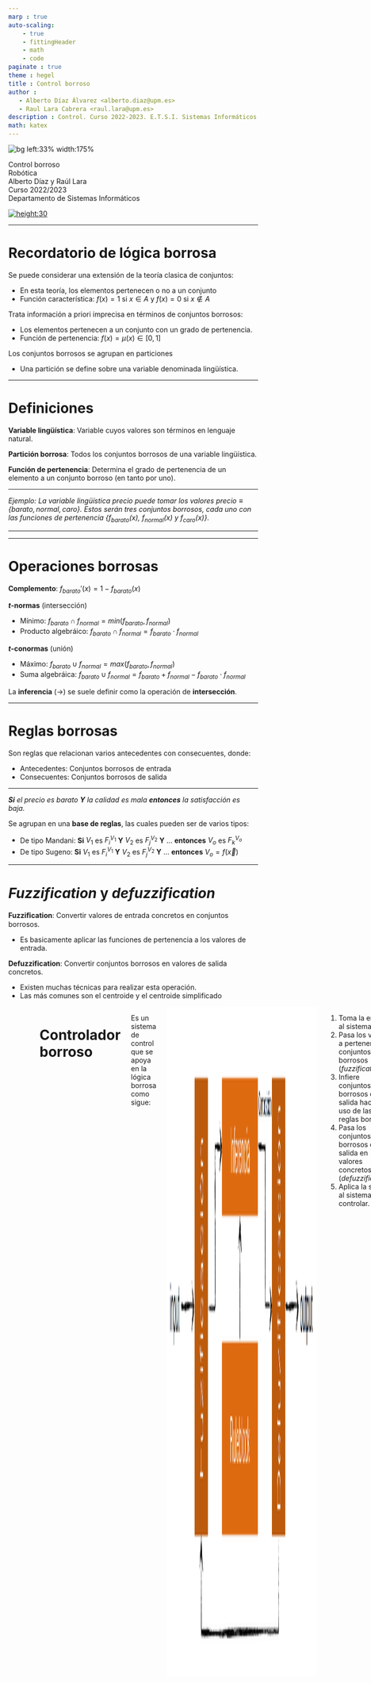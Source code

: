 ```yaml
---
marp : true
auto-scaling:
    - true
    - fittingHeader
    - math
    - code
paginate : true
theme : hegel
title : Control borroso
author :
   - Alberto Díaz Álvarez <alberto.diaz@upm.es>
   - Raul Lara Cabrera <raul.lara@upm.es>
description : Control. Curso 2022-2023. E.T.S.I. Sistemas Informáticos (UPM)
math: katex
---
```


<!-- _class: titlepage -->
![bg left:33% width:175%](https://upload.wikimedia.org/wikipedia/commons/6/61/Fuzzy_logic_temperature_en.svg)

<div class="title">Control borroso</div>
<div class="subtitle">Robótica</div>
<div class="author">Alberto Díaz y Raúl Lara</div>
<div class="date">Curso 2022/2023</div>
<div class="organization">Departamento de Sistemas Informáticos</div>

[![height:30](https://img.shields.io/badge/License-CC%20BY--NC--SA%204.0-informational.svg)](https://creativecommons.org/licenses/by-nc-sa/4.0/)

---

# Recordatorio de lógica borrosa

Se puede considerar una extensión de la teoría clasica de conjuntos:

- En esta teoría, los elementos pertenecen o no a un conjunto
- Función característica: $f(x) = 1$ si $x \in A$ y $f(x) = 0$ si $x \notin A$

Trata información a priori imprecisa en términos de conjuntos borrosos:

- Los elementos pertenecen a un conjunto con un grado de pertenencia.
- Función de pertenencia: $f(x) = \mu(x) \in [0,1]$

Los conjuntos borrosos se agrupan en particiones

- Una partición se define sobre una variable denominada lingüística.

---

# Definiciones

**Variable lingüística**: Variable cuyos valores son términos en lenguaje natural.

**Partición borrosa**: Todos los conjuntos borrosos de una variable lingüística.

**Función de pertenencia**: Determina el grado de pertenencia de un elemento a un conjunto borroso (en tanto por uno).

<hr/>

<i>Ejemplo: La variable lingüística $precio$ puede tomar los valores $precio \equiv \{barato, normal, caro\}$. Estos serán tres conjuntos borrosos, cada uno con las funciones de pertenencia \{$f_{barato}(x)$, $f_{normal}(x)$ y $f_{caro}(x)\}$.</i>

<hr/>

---

# Operaciones borrosas

**Complemento**: $f_{barato}'(x) = 1 - f_{barato}(x)$

**$t$-normas** (intersección)

- Mínimo: $f_{barato} \cap f_{normal} = min(f_{barato}, f_{normal})$
- Producto algebráico: $f_{barato} \cap f_{normal} = f_{barato} \cdot f_{normal}$

**$t$-conormas** (unión)

- Máximo: $f_{barato} \cup f_{normal} = max(f_{barato}, f_{normal})$
- Suma algebráica: $f_{barato} \cup f_{normal} = f_{barato} + f_{normal} - f_{barato} \cdot f_{normal}$

La **inferencia** ($\rightarrow$) se suele definir como la operación de **intersección**.

---

# Reglas borrosas

Son reglas que relacionan varios antecedentes con consecuentes, donde:

- Antecedentes: Conjuntos borrosos de entrada
- Consecuentes: Conjuntos borrosos de salida

<hr>

<i>**Si** el precio es barato **Y** la calidad es mala **entonces** la satisfacción es baja.</i>
</hr>

Se agrupan en una **base de reglas**, las cuales pueden ser de varios tipos:

- De tipo Mandani: **Si** $V_1$ es $F_i^{V_1}$ **Y** $V_2$ es $F_j^{V_2}$ **Y** $\ldots$ **entonces** $V_o$ es $F_k^{V_o}$
- De tipo Sugeno: **Si** $V_1$ es $F_i^{V_1}$ **Y** $V_2$ es $F_j^{V_2}$ **Y** $\ldots$ **entonces** $V_o = f(\vec{x})$

---

# <i>Fuzzification</i> y <i>defuzzification</i>

**Fuzziﬁcation**: Convertir valores de entrada concretos en conjuntos borrosos.

- Es basicamente aplicar las funciones de pertenencia a los valores de entrada.

**Defuzzification**: Convertir conjuntos borrosos en valores de salida concretos.

- Existen muchas técnicas para realizar esta operación.
- Las más comunes son el centroide y el centroide simplificado

<div class="columns">
<div style="margin:0 auto" class="column">

## Centroide

$y = \frac{\int y \cdot \mu(y) dy}{\int \mu(y) dy}$
</div>
<div style="margin:0 auto" class="column">

## Centroide simplificado

$y \approx \frac{\sum y \cdot \mu(y)}{\sum \mu(y)}$

</div>

---

# Controlador borroso

Es un sistema de control que se apoya en la lógica borrosa como sigue:

<img src="../img/t4/Fuzzy%20control%20system.png" style="width: 60%; margin: 0 auto;">

1. Toma la entrada al sistema.
2. Pasa los valores a pertenencia a conjuntos borrosos (<i>fuzzification</i>)
3. Infiere conjuntos de borrosos de salida haciendo uso de las reglas borrosas.
4. Pasa los conjuntos borrosos de salida en valores concretos (<i>defuzzification</i>)
5. Aplica la salida al sistema a controlar.

---

# Ejemplo de implementación de un controlador borroso<!--_class: transition-->

---

# Diseño de un controlador borroso

Para diseñar un controlador borroso, se debe seguir el siguiente proceso:

1. Identificar variables de entrada y de salida.
2. Determinar los conjuntos borrosos para cada variable
3. Definir las reglas borrosas que van a regir el comportamiento del controlador.
4. (Opcional) Normalización y escalado de entradas y salidas.

Implementaremos un controlador para el <i>problema de las propinas:</i>

- Problema clasico de control borroso.
- ¿Cuánto dar de propina en función de la calidad del servicio y de la comida?
- Usaremos la biblioteca `skfuzzy` para implementar un controlador borroso.

---

# Formulación del problema

<div class="columns">
<div style="margin:0 auto" class="column">

**Antecedentes** (entradas):

- Servicio (de 0 a 10): $malo$, $normal$, $bueno$
- Calidad (de 0 a 10): $mala$, $aceptable$, $buena$

**Consecuentes** (salidas):

- Propina (de 0 a 25): $baja$, $media$, $alta$

</div>
<div style="margin:0 auto" class="column">

**Reglas**:

1. **Si** Servicio $bueno$ o Calidad $buena$ **entonces** Propina $alta$
2. **Si** Servicio $normal$ **entonces** Propina $media$
3. **Si** Servicio $malo$ y Calidad $mala$**entonces** Propina $baja$.

</div>
</div>

---

# Implementación de las variables lingüísticas

El primer paso es definir las variables de entrada y salida del controlador.

```python
import numpy as np
from skfuzzy import control as ctrl

# Antecedentes
servicio = ctrl.Antecedent(np.arange(0, 11, 1), 'servicio')
calidad = ctrl.Antecedent(np.arange(0, 11, 1), 'calidad')
# Consecuente
propina = ctrl.Consequent(np.arange(0, 26, 1), 'propina')
```

---

# Definición de los conjuntos borrosos

Para cada variable, se definen los conjuntos borrosos que la componen.

```python
import skfuzzy as fuzz

# Conjuntos borrosos de servicio
servicio['malo'] = fuzz.trimf(servicio.universe, [0, 0, 5])
servicio['normal'] = fuzz.trimf(servicio.universe, [0, 5, 10])
servicio['bueno'] = fuzz.trimf(servicio.universe, [5, 10, 10])
# Conjuntos borrosos de calidad
calidad['mala'] = fuzz.trimf(calidad.universe, [0, 0, 5])
calidad['aceptable'] = fuzz.trimf(calidad.universe, [0, 5, 10])
calidad['buena'] = fuzz.trimf(calidad.universe, [5, 10, 10])
# Conjuntos borrosos de propina
propina['baja'] = fuzz.trimf(propina.universe, [0, 0, 13])
propina['media'] = fuzz.trimf(propina.universe, [0, 13, 25])
propina['alta'] = fuzz.trimf(propina.universe, [13, 25, 25])
```

Se puede usar el método `.automf(n)` para definirlos de forma automática.

---

# Visualización de los conjuntos borrosos

Para visualizar los conjuntos borrosos, se puede usar la función `view()`.

```python
servicio.view()
calidad.view()
propina.view()
```

Concretamente mostrará la variable lingüística junto con:

- Las **funciones de pertenencia** que caracterizarán a cada conjunto borroso.
- El **dominio** de la variable lingüística.

---

# Definición de las reglas

Para definir las reglas, se debe usar la función `ctrl.Rule()`.

```python
rulebase = [
    ctrl.Rule(servicio['bueno'] | calidad['buena'], propina['alta']),
    ctrl.Rule(servicio['normal'], propina['media']),
    ctrl.Rule(servicio['malo'] & calidad['mala'], propina['baja'])
]
```

Suele ser buena costumbre definir las reglas en una lista.

---

# Definición del controlador

Para definir el controlador, se debe usar la función `ctrl.ControlSystem()`.

```python
>>> controlador = ctrl.ControlSystem([r1, r2, r3])
```

Luego se simula con la función `ctrl.ControlSystemSimulation()`.

- Este objeto se encarga de implementar casos concretos sobre un controlador.
    ```python
    >>> simulacion = ctrl.ControlSystemSimulation(controlador)
    ```
- El caso concreto se simulará con la función `compute()`.
    ```python
    >>> simulacion.input['calidad'] = 6.5
    >>> simulacion.input['servicio'] = 9.8
    >>> simulacion.compute()
    >>> print(simulacion.output['propina'])
    19.847607361963192
    ```

---

# ¡GRACIAS!<!--_class: transition-->
